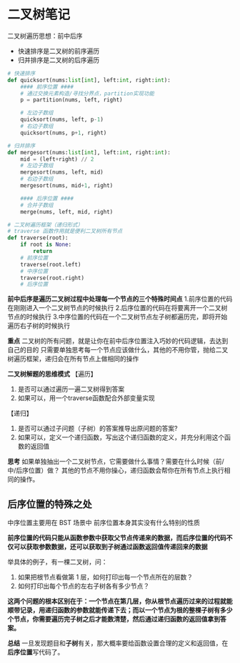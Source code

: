 # 二叉树笔记

二叉树遍历思想：前中后序
- 快速排序是二叉树的前序遍历
- 归并排序是二叉树的后序遍历

```python
# 快速排序
def quicksort(nums:list[int], left:int, right:int):
    #### 前序位置 ####
    # 通过交换元素构造/寻找分界点，partition实现功能
    p = partition(nums, left, right)

    # 左边子数组
    quicksort(nums, left, p-1)
    # 右边子数组
    quicksort(nums, p+1, right)

# 归并排序
def mergesort(nums:list[int], left:int, right:int):
    mid = (left+right) // 2
    # 左边子数组
    mergesort(nums, left, mid)
    # 右边子数组
    mergesort(nums, mid+1, right)

    #### 后序位置 ####
    # 合并子数组
    merge(nums, left, mid, right)

# 二叉树遍历框架（递归形式）
# traverse 函数作用就是便利二叉树所有节点
def traverse(root):
    if root is None:
        return
    # 前序位置
    traverse(root.left)
    # 中序位置
    traverse(root.right)
    # 后序位置
```

**前中后序是遍历二叉树过程中处理每一个节点的三个特殊时间点**
1.前序位置的代码在刚刚进入一个二叉树节点的时候执行
2.后序位置的代码在将要离开一个二叉树节点的时候执行
3.中序位置的代码在一个二叉树节点左子树都遍历完，即将开始遍历右子树的时候执行

**重点**
二叉树的所有问题，就是让你在前中后序位置注入巧妙的代码逻辑，去达到自己的目的
只需要单独思考每一个节点应该做什么，其他的不用你管，抛给二叉树遍历框架，递归会在所有节点上做相同的操作

**二叉树解题的思维模式**
【遍历】
1. 是否可以通过遍历一遍二叉树得到答案
2. 如果可以，用一个traverse函数配合外部变量实现

【递归】
1. 是否可以通过子问题（子树）的答案推导出原问题的答案?
2. 如果可以，定义一个递归函数，写出这个递归函数的定义，并充分利用这个函数的返回值

**思考**
如果单独抽出一个二叉树节点，它需要做什么事情？需要在什么时候（前/中/后序位置）做？
其他的节点不用你操心，递归函数会帮你在所有节点上执行相同的操作。

## 后序位置的特殊之处

中序位置主要用在 BST 场景中
前序位置本身其实没有什么特别的性质

**前序位置的代码只能从函数参数中获取父节点传递来的数据，而后序位置的代码不仅可以获取参数数据，还可以获取到子树通过函数返回值传递回来的数据**

举具体的例子，有一棵二叉树，问：
1. 如果把根节点看做第 1 层，如何打印出每一个节点所在的层数？
2. 如何打印出每个节点的左右子树各有多少节点？

**这两个问题的根本区别在于：一个节点在第几层，你从根节点遍历过来的过程就能顺带记录，用递归函数的参数就能传递下去；而以一个节点为根的整棵子树有多少个节点，你需要遍历完子树之后才能数清楚，然后通过递归函数的返回值拿到答案。**

**总结**
一旦发现题目和**子树**有关，那大概率要给函数设置合理的定义和返回值，在**后序位置**写代码了。